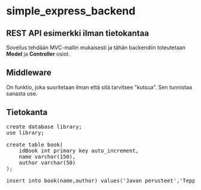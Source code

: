# simple_express_backend

## REST API esimerkki ilman tietokantaa

Sovellus tehdään MVC-mallin mukaisesti ja tähän backendiin toteutetaan 
**Model** ja **Controller** osiot.

## Middleware

On funktio, joka suoritetaan ilman että sitä tarvitsee "kutsua".
Sen tunnistaa sanasta use.

## Tietokanta

<pre>
create database library;
use library;

create table book(
    idBook int primary key auto_increment,
    name varchar(150),
    author varchar(50)
);

insert into book(name,author) values('Javan perusteet','Teppo Testi');
</pre>


